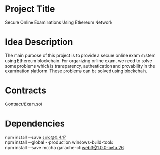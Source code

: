 # Project Title
Secure Online Examinations Using Ethereum Network
# Idea Description
The main purpose of this project is to provide a secure online exam system using Ethereum blockchain.  For organizing online exam, we need to solve some problems which is transparency, authentication and provability in the examination platform. These problems can be solved using blockchain.
# Contracts 
Contract/Exam.sol 
# Dependencies
npm install --save solc@0.4.17 <br/>
npm install --global --production windows-build-tools <br/>
npm install --save mocha ganache-cli web3@1.0.0-beta.26 <br/>

